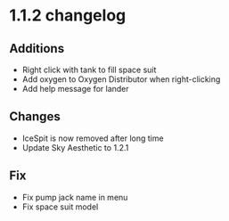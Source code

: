 # 1.1.2 changelog

## Additions
- Right click with tank to fill space suit
- Add oxygen to Oxygen Distributor when right-clicking
- Add help message for lander

## Changes
- IceSpit is now removed after long time
- Update Sky Aesthetic to 1.2.1

## Fix
- Fix pump jack name in menu
- Fix space suit model